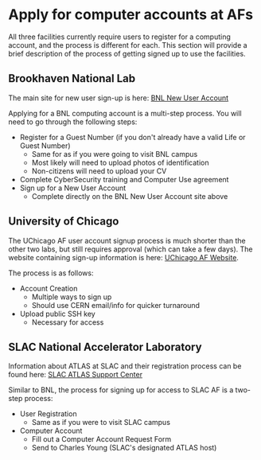# Apply for computer accounts at AFs

All three facilities currently require users to register for a computing account, and the process is different for each.
This section will provide a brief description of the process of getting signed up to use the facilities.

<!--
# Table of Contents

  - [Brookhaven National Lab](#BNL)
  - [University of Chicago](#UChicago)
  - [SLAC National Accelerator Laboratory](#SLAC)
-->

## <span id="BNL"></span> Brookhaven National Lab

The main site for new user sign-up is here: [BNL New User Account](https://www.sdcc.bnl.gov/information/getting-started/new-user-account)

Applying for a BNL computing account is a multi-step process. You will need to go through the following steps:

- Register for a Guest Number (if you don't already have a valid Life or Guest Number)
    - Same for as if you were going to visit BNL campus
    - Most likely will need to upload photos of identification
    - Non-citizens will need to upload your CV
- Complete CyberSecurity training and Computer Use agreement
- Sign up for a New User Account
    - Complete directly on the BNL New User Account site above

## <span id="UChicago"></span> University of Chicago

The UChicago AF user account signup process is much shorter than the other two labs, but still requires approval (which can take a few days).
The website containing sign-up information is here: [UChicago AF Website](https://af.uchicago.edu/).

The process is as follows:

- Account Creation
  - Multiple ways to sign up
  - Should use CERN email/info for quicker turnaround
- Upload public SSH key
  - Necessary for access

## <span id="SLAC"></span> SLAC National Accelerator Laboratory

Information about ATLAS at SLAC and their registration process can be found here: [SLAC ATLAS Support Center](https://atlas.slac.stanford.edu/atlas-support-center)

Similar to BNL, the process for signing up for access to SLAC AF is a two-step process:

- User Registration
    - Same as if you were to visit SLAC campus
- Computer Account
    - Fill out a Computer Account Request Form
    - Send to Charles Young (SLAC's designated ATLAS host)

<!--
<a name="sdf"></a><span style="color:orange">SDF: New SLAC computing environment and change to SLAC computing account</span>

SLAC is building a new computing facility - SLAC Shared Scientific Data Facility (SDF). On the technical side, it is an HPC environment built upon SLURM, Lustre and InfiniBand. Future US ATLAS resource at SLAC will be invested at SDF. At this stage, we would like to ask the JupyterLab users at the SLAC AF to prepare yourselves to login and switch to use JupyterLab at SDF ASAP by following the instruction below.

1. SDF will use a new identity management system (aka <span style="color:red">"SLAC ID"</span> - it will be a computer account to login to everything at SLAC). If you already have a SLAC Windows account, you are all set (SLAC ID = SLAC Windows account) and go to the next step. If you don't have a SLAC Windows account, please go to [SLAC SDF page and click "Accounts Portal"](https://sdf.slac.stanford.edu/public/doc/#/accounts-and-access?id=access). After this, give it a hour for the changes to be proprogated through SLAC computing.

2. `ssh sdf-login01.slac.stanford.edu` (or `sdf-login02`) using your "SLAC ID". The first time you login, a new home directory of 25GB will be created automatically. You can then logout and follow the JupyterLab link below.

What will happen to your GPFS or AFS spaces? The ATLAS GPFS spaces will be accessible at SDF. It just won't be your home directory. For AFS spaces, you will need to manually copy your files in AFS to SDF since SDF does not support AFS.


<span style="color:blue">Note: Except the JupyterLab, the existing computing accounts and environment for ATLAS will continue until the hardware retires, which is a year or two from now (September
2020).</span>
-->